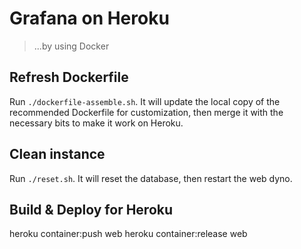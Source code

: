 # Grafana on Heroku

> ...by using Docker

## Refresh Dockerfile

Run `./dockerfile-assemble.sh`. It will update the local copy of the recommended Dockerfile for customization, then merge it with the necessary bits to make it work on Heroku.

## Clean instance

Run `./reset.sh`. It will reset the database, then restart the web dyno.

## Build & Deploy for Heroku

heroku container:push web
heroku container:release web
